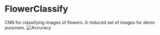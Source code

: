 # FlowerClassify
CNN for classifying images of flowers. A reduced set of images for demo purposes.
<img src="https://imgur.com/a/EGbCAir" alt="Accuracy">

